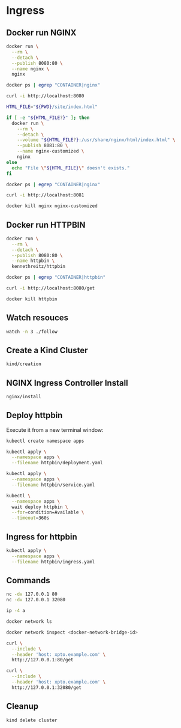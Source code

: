 # Ingress

## Docker run NGINX

```bash
docker run \
  --rm \
  --detach \
  --publish 8080:80 \
  --name nginx \
  nginx

docker ps | egrep "CONTAINER|nginx"

curl -i http://localhost:8080

HTML_FILE="${PWD}/site/index.html"

if [ -e "${HTML_FILE?}" ]; then
  docker run \
    --rm \
    --detach \
    --volume "${HTML_FILE?}:/usr/share/nginx/html/index.html" \
    --publish 8081:80 \
    --name nginx-customized \
    nginx
else
  echo "File \"${HTML_FILE}\" doesn't exists."
fi

docker ps | egrep "CONTAINER|nginx"

curl -i http://localhost:8081

docker kill nginx nginx-customized
```

## Docker run HTTPBIN

```bash
docker run \
  --rm \
  --detach \
  --publish 8080:80 \
  --name httpbin \
  kennethreitz/httpbin

docker ps | egrep "CONTAINER|httpbin"

curl -i http://localhost:8080/get

docker kill httpbin
```

## Watch resouces

```bash
watch -n 3 ./follow
```

## Create a Kind Cluster

```bash
kind/creation
```

## NGINX Ingress Controller Install

```bash
nginx/install
```

## Deploy httpbin

Execute it from a new terminal window:

```bash
kubectl create namespace apps

kubectl apply \
  --namespace apps \
  --filename httpbin/deployment.yaml

kubectl apply \
  --namespace apps \
  --filename httpbin/service.yaml

kubectl \
  --namespace apps \
  wait deploy httpbin \
  --for=condition=Available \
  --timeout=360s
```

## Ingress for httpbin

```bash
kubectl apply \
  --namespace apps \
  --filename httpbin/ingress.yaml
```

## Commands

```bash
nc -dv 127.0.0.1 80
nc -dv 127.0.0.1 32080

ip -4 a

docker network ls

docker network inspect <docker-network-bridge-id>

curl \
  --include \
  --header 'host: xpto.example.com' \
  http://127.0.0.1:80/get

curl \
  --include \
  --header 'host: xpto.example.com' \
  http://127.0.0.1:32080/get
```

## Cleanup

```bash
kind delete cluster
```
